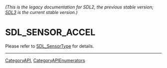###### (This is the legacy documentation for SDL2, the previous stable version; [SDL3](https://wiki.libsdl.org/SDL3/) is the current stable version.)
# SDL_SENSOR_ACCEL

Please refer to [SDL_SensorType](SDL_SensorType) for details.

----
[CategoryAPI](CategoryAPI), [CategoryAPIEnumerators](CategoryAPIEnumerators)

